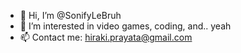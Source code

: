 - 👋 Hi, I’m @SonifyLeBruh
- 👀 I’m interested in video games, coding, and.. yeah
- 📫 Contact me: hiraki.prayata@gmail.com

<!---
SonifyLeBruh/SonifyLeBruh is a ✨ special ✨ repository because its `Introduction.md` (this file) appears on your GitHub profile.
You can click the Preview link to take a look at your changes.
--->
